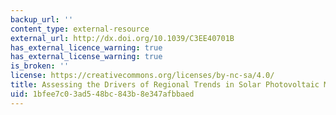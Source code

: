 ```yaml
---
backup_url: ''
content_type: external-resource
external_url: http://dx.doi.org/10.1039/C3EE40701B
has_external_licence_warning: true
has_external_license_warning: true
is_broken: ''
license: https://creativecommons.org/licenses/by-nc-sa/4.0/
title: Assessing the Drivers of Regional Trends in Solar Photovoltaic Manufacturing
uid: 1bfee7c0-3ad5-48bc-843b-8e347afbbaed
---
```

